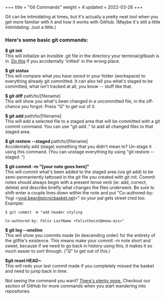 +++
title = "Git Commands"
weight = 4
updated = 2022-03-28
+++

Git can be intimidating at times, but it's actually a pretty neat tool when you
get more familiar with it and how it works with GitHub. (Maybe it's still a little
intimidating. Just a little.)

### Here's some basic git commands:

<b>$ git init</b>  
  This will initialize an invisible .git file in the directory your
  terminal/gitbash is in. [Do
  this](https://www.w3docs.com/snippets/git/how-to-delete-git-repository-created-with-init.html)
  if you accidentally 'initted' in the wrong place.

<b>$ git status</b>  
  This will compare what you have <i>saved</i> in your folder (workspace) to
  everything already git committed. It can also tell you what's staged to be
  committed, what isn't tracked at all, you know -- stuff like that.

<b>$ git diff</b> path/to/[filename]  
  This will show you what's been changed in a uncommitted file, in the off-chance
  you forgot. Press "Q" to get out of it.

<b>$ git add</b> path/to/[filename]  
  This will add a selected file to a staged area that will be committed with a
  git commit command. You can use "git add ." to add all changed files to that
  staged area.

<b>$ git restore --staged </b> path/to/[filename]  
  Accidentally add (stage) something that you didn't mean to? Un-stage
  it using this command. (You can unstage everything by using "git restore
  --staged .")

<b>$ git commit -m "[your note goes here]"</b>  
  This will commit what's been added to the staged area (via git add) to be
  semi-permantently tattooed in the git file you created with git init. Commit
  notes should always begin with a present tense verb (ie: add, correct, delete)
  and describe briefly what changes the files underwent. Be sure to shift-enter
  a couple lines down within the note and put "Co-authored-by: Yogi
  &lt;yogi.bear@picnicbasket.net&gt;" so your pal gets street cred too. Example:
  ```git
  $ git commit -m "add header styling

  Co-authored-by: Felix LastName <felixthecat@meow.mix>"
  ```

<b>$ git log --oneline</b>  
  This will show you commits made (in descending order) for the entirety of the
  gitfile's existence. This means make your commit -m note short and sweet,
  because if we need to go back in history using this, it makes it so much
  easier to sort through. ("Q" to get out of this.)

<b>$git reset HEAD~</b>  
  This will redo your last commit made if you completely missed the basket and
  need to jump back in time.

  Not seeing the command you want? [There's plenty more.](https://git-scm.com/docs)
  Checkout our section of GitHub for more commands when you start wandering into
  repositories.


